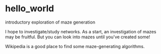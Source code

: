 # hello_world
introductory exploration of maze generation

I hope to investigate/study networks.  As a start, an investigation of mazes may be fruitful. But you can look into mazes until you've created some!

Wikipedia is a good place to find some maze-generating algorithms. 
